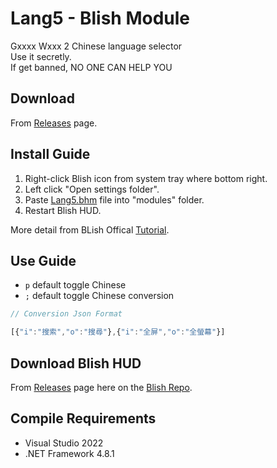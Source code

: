# Lang5 - Blish Module
Gxxxx Wxxx 2 Chinese language selector  
Use it secretly.  
If get banned, NO ONE CAN HELP YOU

## Download
From [Releases](https://github.com/cy-sp-howard/lang5/releases) page.
## Install Guide
1. Right-click Blish icon from system tray where bottom right.
2. Left click "Open settings folder".
3. Paste [Lang5.bhm](https://github.com/cy-sp-howard/lang5/releases) file into "modules" folder.
4. Restart Blish HUD.

More detail from BLish Offical [Tutorial](https://blishhud.com/docs/user/installing-modules#manually-installing-modules).

## Use Guide
* `p` default toggle Chinese
* `;` default toggle Chinese conversion  
```js
// Conversion Json Format

[{"i":"搜索","o":"搜尋"},{"i":"全屏","o":"全螢幕"}]
```
## Download Blish HUD
From [Releases](https://github.com/blish-hud/Blish-HUD/releases) page here on the [Blish Repo](https://github.com/blish-hud/Blish-HUD).



## Compile Requirements
- Visual Studio 2022
- .NET Framework 4.8.1

